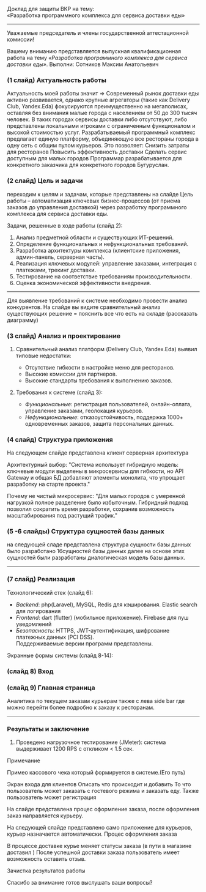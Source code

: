 Доклад для защиты ВКР на тему:  
«Разработка программного комплекса для сервиса доставки еды»  

---

Уважаемые председатель и члены государственной аттестационной комиссии!  

Вашему вниманию представляется выпускная квалификационная работа на тему *«Разработка программного комплекса для сервиса доставки еды»*. Выполни: Сотников Максим Анатольевич 

###  (1 слайд) Актуальность работы  
Актуальность моей работы  значит => Современный рынок доставки еды активно развивается, однако крупные агрегаторы (такие как Delivery Club, Yandex.Eda) фокусируются преимущественно на мегаполисах, оставляя без внимания малые города с населением от 50 до 300 тысяч человек. В таких городах сервисы доставки либо отсутствуют, либо представлены локальными игроками с ограниченным функционалом и высокой стоимостью услуг.
Разрабатываемый программный комплекс предлагает единую платформу, объединяющую все рестораны города в одну сеть с общим пулом курьеров. Это позволяет:
Снизить затраты для ресторанов
Повысить эффективность доставки
Сделать сервис доступным для малых городов 
Программар разрабатывается для конкретного заказчика для конкретного городов Бугуруслан.
### (2 слайд) Цель и задачи   
переходим к целям и задачам, которые представлены на слайде
Цель работы – автоматизация ключевых бизнес-процессов (от приема заказов до управления доставкой) через разработку программного комплекса для сервиса доставки еды.  

Задачи, решенные в ходе работы (слайд 2):  
1. Анализ предметной области и существующих ИТ-решений.  
2. Определение функциональных и нефункциональных требований.  
3. Разработка архитектуры комплекса (клиентские приложения, админ-панель, серверная часть).  
4. Реализация ключевых модулей: управление заказами, интеграция с платежами, трекинг доставки.  
5. Тестирование на соответствие требованиям производительности.  
6. Оценка экономической эффективности внедрения.  

---
Для выявление требований к системе необходимо провести анализ конкурентов. На слайде вы видите сравнительный анализ существующих решение = пояснить все что есть на складе (рассказать диаграмму)


### (3 слайд) Анализ и проектирование  
1. Сравнительный анализ платформ (Delivery Club, Yandex.Eda) выявил типовые недостатки:  
   - Отсутствие гибкости в настройке меню для ресторанов.  
   - Высокие комиссии для партнеров. 
   - Высокие стандарты требования к выполнению заказов.

2. Требования к системе (слайд 3):  
   - *Функциональные*: регистрация пользователей, онлайн-оплата, управление заказами, геолокация курьеров.  
   - *Нефункциональные*: отказоустойчивость, поддержка 1000+ одновременных заказов, защита персональных данных.  

### (4 слайд) Структура приложения
На следующем слайде представлена клиент серверная архитектура 


Архитектурный выбор:
"Система использует гибридную модель: ключевые модули выделены в микросервисы для гибкости, но API Gateway и общая БД добавляют элементы монолита, что упрощает разработку на старте проекта."

Почему не чистый микросервис:
"Для малых городов с умеренной нагрузкой полное разделение было избыточным. Гибридный подход позволил сократить время разработки, сохранив возможность масштабирования под растущий трафик."
### (5 -6 слайды) Структура сущностей базы данных
на следующей сладе представлена структура сущности базы данных было разработано 16сущностей базы данных далее на основе этих сущностей были разработаны диалогическая модель базы данных.

---

### (7 слайд) Реализация  
Технологический стек (слайд 6):  
- *Backend*: php(Laravel), MySQL, Redis для кэширования. Elastic search для логирования 
- *Frontend*: dart (flutter) (мобильное приложение).  Firebase для пуш уведомлений 
- *Безопасность*: HTTPS, JWT-аутентификация, шифрование платежных данных (PCI DSS).  
  Поддерживаемые версии программ представлены.

Экранные формы системы (слайд 8-14):  
### (слайд 8) Вход
### (слайд 9) Главная страница
Аналитика по текущем заказам курьерам также с лева side bar  где можно перейти более подробно к заказу к ресторанам.

---

### Результаты и заключение  
1. Проведено нагрузочное тестирование (JMeter): система выдерживает 1200 RPS с откликом < 1.5 сек.

Примечание 

 


Примео кассового чека который формируется в системе.(Его путь)


Экран входа для клиентов
Описать что происходит и добавить 
То что пользователь может заказать с гостевого режима и заказать еду.
Также пользователь может регистрация 


На слайде представлена процес оформление заказа, после оформления заказ направляется курьеру.



На следующей слайде представлено само приложение для курьеров, курьер назначается автоматически.
Процес оформления заказа 

В процессе доставке курье меняет статусы заказа (в пути в магазине доставил )
После успешной доставки заказа пользователь имеет возможность оставить отзыв.

Зачистка результатов работы 

Спасибо за внимание готов выслушать ваши вопросы?